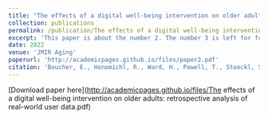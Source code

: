 ```yaml
---
title: "The effects of a digital well-being intervention on older adults: retrospective analysis of real-world user data"
collection: publications
permalink: /publication/The effects of a digital well-being intervention on older adults: retrospective analysis of real-world user data.pdf
excerpt: 'This paper is about the number 2. The number 3 is left for future work.'
date: 2022
venue: 'JMIR Aging'
paperurl: 'http://academicpages.github.io/files/paper2.pdf'
citation: 'Boucher, E., Honomichl, R., Ward, H., Powell, T., Stoeckl, S. E., & Parks, A. (2022). The effects of a digital well-being intervention on older adults: retrospective analysis of real-world user data. JMIR Aging, 5(3), e39851. https://doi.org/10.2196/39851'
---
```


[Download paper here](http://academicpages.github.io/files/The effects of a digital well-being intervention on older adults: retrospective analysis of real-world user data.pdf)

